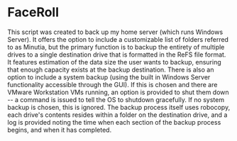 # FaceRoll

This script was created to back up my home server (which runs Windows Server). It offers the option to include a customizable list of folders referred to as Minutia, but the primary function is to backup the entirety of multiple drives to a single destination drive that is formatted in the ReFS file format. It features estimation of the data size the user wants to backup, ensuring that enough capacity exists at the backup destination.
There is also an option to include a system backup (using the built in Windows Server functionality accessible through the GUI). If this is chosen and there are VMware Workstation VMs running, an option is provided to shut them down -- a command is issued to tell the OS to shutdown gracefully. If no system backup is chosen, this is ignored. 
The backup process itself uses robocopy, each drive's contents resides within a folder on the destination drive, and a log is provided noting the time when each section of the backup process begins, and when it has completed.
